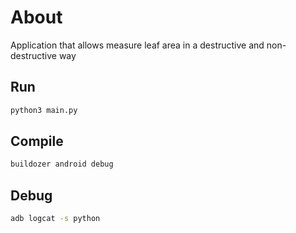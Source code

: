 # About

Application that allows measure leaf area in a destructive and non-destructive way

## Run

```bash
python3 main.py
```

## Compile

```bash
buildozer android debug
```

## Debug

```bash
adb logcat -s python
```
